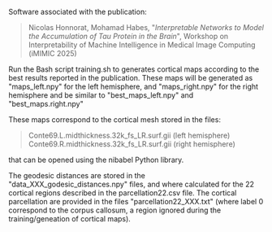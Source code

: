 Software associated with the publication:
> Nicolas Honnorat, Mohamad Habes, "*Interpretable Networks to Model the Accumulation of Tau Protein in the Brain*", Workshop on Interpretability of Machine Intelligence in Medical Image Computing (iMIMIC 2025)

Run the Bash script training.sh 
to generates cortical maps according to the best results reported in the publication.
These maps will be generated as "maps_left.npy" for the left hemisphere, and "maps_right.npy" for the right hemisphere
and be similar to "best_maps_left.npy" and "best_maps.right.npy"


These maps correspond to the cortical mesh stored in the files:
> Conte69.L.midthickness.32k_fs_LR.surf.gii (left hemisphere) <br>
> Conte69.R.midthickness.32k_fs_LR.surf.gii (right hemisphere)

that can be opened using the nibabel Python library.

The geodesic distances are stored in the "data_XXX_godesic_distances.npy" files, and where calculated for the 22 cortical regions described in the parcellation22.csv file. The cortical parcellation are provided in the files "parcellation22_XXX.txt" (where label 0 correspond to the corpus callosum, a region ignored during the training/geneation of cortical maps).
